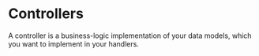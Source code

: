 # Controllers

A controller is a business-logic implementation of your data models, which you want to implement in your handlers.
